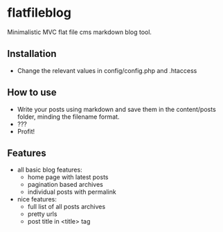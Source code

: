 flatfileblog
============

Minimalistic MVC flat file cms markdown blog tool.

## Installation

- Change the relevant values in config/config.php and .htaccess

## How to use

- Write your posts using markdown and save them in the content/posts folder, minding the filename format.
- ???
- Profit!

## Features

- all basic blog features:
  - home page with latest posts
  - pagination based archives
  - individual posts with permalink
- nice features:
  - full list of all posts archives
  - pretty urls
  - post title in &lt;title&gt; tag
